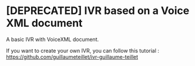 # [DEPRECATED] IVR based on a Voice XML document

A basic IVR with VoiceXML document.

If you want to create your own IVR, you can follow this tutorial : https://github.com/guillaumeteillet/ivr-guillaume-teillet
